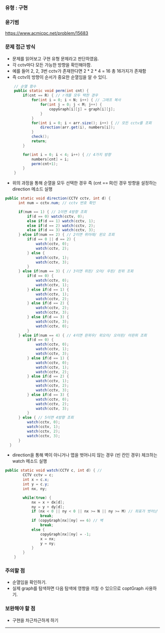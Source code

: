 ### 유형 : 구현
### 윤기범
https://www.acmicpc.net/problem/15683

### 문제 접근 방식
  - 문제를 읽어보고 구현 유형 문제라고 판단하였음.
  - 각 cctv마다 모든 가능한 방향을 확인해야함.
  - 예를 들어 2, 2, 3번 cctv가 존재한다면 2 * 2 * 4 = 16 총 16가지가 존재함
  - 즉 cctv의 방향이 순서가 중요한 순열임을 알 수 있디.
  
``` Java
    // 순열 함수
    public static void perm(int cnt) {
        if(cnt == R) { // r개를 모두 택한 경우
            for(int i = 0; i < N; i++) { // 그래프 복사
                for(int j = 0; j < M; j++) {
                    copyGraph[i][j] = graph[i][j];
                }
            }
            for(int i = 0; i < arr.size(); i++) { // 모든 cctv를 조회
                direction(arr.get(i), numbers[i]);
            }
            check();
            return;
        }

        for(int i = 0; i < 4; i++) { // 4가지 방향
            numbers[cnt] = i;
            perm(cnt+1);
        }
    }
```
  - 위의 과정을 통해 순열을 모두 선택한 경우 즉 (cnt == R)인 경우 방향을 설정하는 direction 메소드 실행
  ``` Java
public static void direction(CCTV cctv, int d) {
        int num = cctv.num; // cctv 번호 확인

        if(num == 1) { // 1이면 4방향 조회
            if(d == 0) watch(cctv, 0);
            else if(d == 1) watch(cctv, 1);
            else if(d == 2) watch(cctv, 2);
            else if(d == 3) watch(cctv, 3);
        } else if(num == 2) { // 2이면 위아래/ 왼오 조회
            if(d == 0 || d == 2) {
                watch(cctv, 0);
                watch(cctv, 2);
            } else {
                watch(cctv, 1);
                watch(cctv, 3);
            }
        } else if(num == 3) { // 3이면 위왼/ 오아/ 우왼/ 왼위 조회
            if(d == 0) {
                watch(cctv, 0);
                watch(cctv, 1);
            } else if(d == 1) {
                watch(cctv, 1);
                watch(cctv, 2);
            } else if(d == 2) {
                watch(cctv, 2);
                watch(cctv, 3);
            } else if(d == 3) {
                watch(cctv, 3);
                watch(cctv, 0);
            }
        } else if(num == 4) { // 4이면 왼위우/ 위오아/ 오아왼/ 아왼위 조회
            if(d == 0) {
                watch(cctv, 0);
                watch(cctv, 1);
                watch(cctv, 3);
            } else if(d == 1) {
                watch(cctv, 0);
                watch(cctv, 1);
                watch(cctv, 2);
            } else if(d == 2) {
                watch(cctv, 1);
                watch(cctv, 2);
                watch(cctv, 3);
            } else if(d == 3) {
                watch(cctv, 0);
                watch(cctv, 2);
                watch(cctv, 3);
            }
        } else { // 5이면 4방향 조회
            watch(cctv, 0);
            watch(cctv, 1);
            watch(cctv, 2);
            watch(cctv, 3);
        }
    }
```
  - direction을 통해 벽이 아니거나 맵을 벗어나지 않는 경우 (빈 칸인 경우) 체크하는 watch 메소드 실행
``` Java
public static void watch(CCTV c, int d) { //
        CCTV cctv = c;
        int x = c.x;
        int y = c.y;
        int nx, ny;

        while(true) {
            nx = x + dx[d];
            ny = y + dy[d];
            if (nx < 0 || ny < 0 || nx >= N || ny >= M) // 좌표가 벗어난 경우
                break;
            if (copyGraph[nx][ny] == 6) // 벽
                break;
            else {
                copyGraph[nx][ny] = -1;
                x = nx;
                y = ny;
            }
        }
    }
```
  
### 주의할 점
  - 순열임을 확인하기.
  - 실제 graph를 탐색하면 다음 탐색에 영향을 끼칠 수 있으므로 coptGraph 사용하기.

### 보완해야 할 점
  - 구현을 차근차근하게 하기

<hr>
